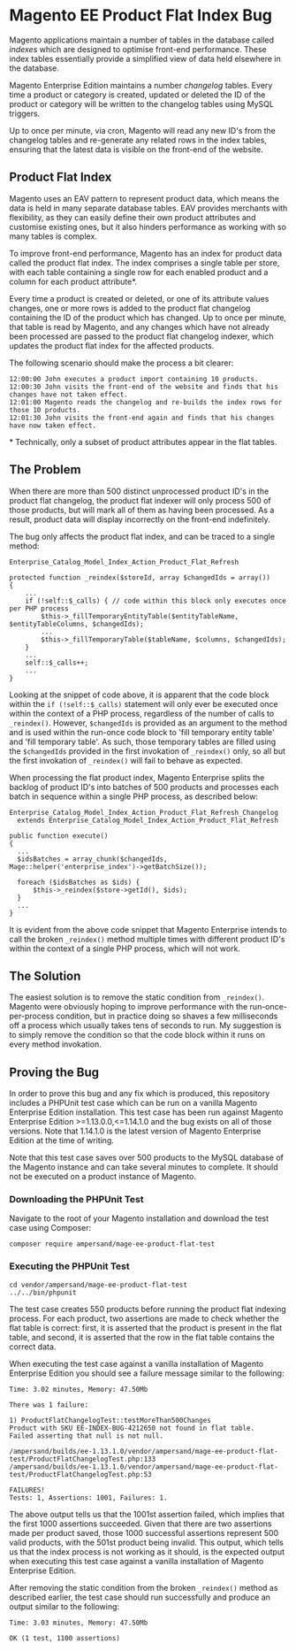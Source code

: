 # Magento EE Product Flat Index Bug #

Magento applications maintain a number of tables in the database called *indexes* which are designed to optimise front-end performance. These index tables essentially provide a simplified view of data held elsewhere in the database.

Magento Enterprise Edition maintains a number *changelog* tables. Every time a product or category is created, updated or deleted the ID of the product or category will be written to the changelog tables using MySQL triggers.

Up to once per minute, via cron, Magento will read any new ID's from the changelog tables and re-generate any related rows in the index tables, ensuring that the latest data is visible on the front-end of the website.

## Product Flat Index ##

Magento uses an EAV pattern to represent product data, which means the data is held in many separate database tables. EAV provides merchants with flexibility, as they can easily define their own product attributes and customise existing ones, but it also hinders performance as working with so many tables is complex.

To improve front-end performance, Magento has an index for product data called the product flat index. The index comprises a single table per store, with each table containing a single row for each enabled product and a column for each product attribute*.

Every time a product is created or deleted, or one of its attribute values changes, one or more rows is added to the product flat changelog containing the ID of the product which has changed. Up to once per minute, that table is read by Magento, and any changes which have not already been processed are passed to the product flat changelog indexer, which updates the product flat index for the affected products.

The following scenario should make the process a bit clearer:
```
12:00:00 John executes a product import containing 10 products.
12:00:30 John visits the front-end of the website and finds that his changes have not taken effect.
12:01:00 Magento reads the changelog and re-builds the index rows for those 10 products.
12:01:30 John visits the front-end again and finds that his changes have now taken effect.
```

\* Technically, only a subset of product attributes appear in the flat tables.

## The Problem ##

When there are more than 500 distinct unprocessed product ID's in the product flat changelog, the product flat indexer will only process 500 of those products, but will mark all of them as having been processed. As a result, product data will display incorrectly on the front-end indefinitely.

The bug only affects the product flat index, and can be traced to a single method:
```
Enterprise_Catalog_Model_Index_Action_Product_Flat_Refresh

protected function _reindex($storeId, array $changedIds = array())
{
    ...
    if (!self::$_calls) { // code within this block only executes once per PHP process
        $this->_fillTemporaryEntityTable($entityTableName, $entityTableColumns, $changedIds);
        ...
        $this->_fillTemporaryTable($tableName, $columns, $changedIds);
    }
    ...
    self::$_calls++;
    ...
}
```
Looking at the snippet of code above, it is apparent that the code block within the `if (!self::$_calls)` statement will only ever be executed once within the context of a PHP process, regardless of the number of calls to `_reindex()`. However, `$changedIds` is provided as an argument to the method and is used within the run-once code block to 'fill temporary entity table' and 'fill temporary table'. As such, those temporary tables are filled using the `$changedIds` provided in the first invokation of `_reindex()` only, so all but the first invokation of `_reindex()` will fail to behave as expected.

When processing the flat product index, Magento Enterprise splits the backlog of product ID's into batches of 500 products and processes each batch in sequence within a single PHP process, as described below:

```
Enterprise_Catalog_Model_Index_Action_Product_Flat_Refresh_Changelog
  extends Enterprise_Catalog_Model_Index_Action_Product_Flat_Refresh

public function execute()
{
  ...
  $idsBatches = array_chunk($changedIds, Mage::helper('enterprise_index')->getBatchSize());
  
  foreach ($idsBatches as $ids) {
      $this->_reindex($store->getId(), $ids);
  }
  ...
}
```

It is evident from the above code snippet that Magento Enterprise intends to call the broken ``_reindex()`` method multiple times with different product ID's within the context of a single PHP process, which will not work.

## The Solution ##

The easiest solution is to remove the static condition from ``_reindex()``. Magento were obviously hoping to improve performance with the run-once-per-process condition, but in practice doing so shaves a few milliseconds off a process which usually takes tens of seconds to run. My suggestion is to simply remove the condition so that the code block within it runs on every method invokation.

## Proving the Bug ##

In order to prove this bug and any fix which is produced, this repository includes a PHPUnit test case which can be run on a vanilla Magento Enterprise Edition installation. This test case has been run against Magento Enterprise Edition >=1.13.0.0,<=1.14.1.0 and the bug exists on all of those versions. Note that 1.14.1.0 is the latest version of Magento Enterprise Edition at the time of writing.

Note that this test case saves over 500 products to the MySQL database of the Magento instance and can take several minutes to complete. It should not be executed on a product instance of Magento.

### Downloading the PHPUnit Test ###

Navigate to the root of your Magento installation and download the test case using Composer:

```
composer require ampersand/mage-ee-product-flat-test
```

### Executing the PHPUnit Test ###

```
cd vendor/ampersand/mage-ee-product-flat-test
../../bin/phpunit
```

The test case creates 550 products before running the product flat indexing process. For each product, two assertions are made to check whether the flat table is correct: first, it is asserted that the product is present in the flat table, and second, it is asserted that the row in the flat table contains the correct data.

When executing the test case against a vanilla installation of Magento Enterprise Edition you should see a failure message similar to the following:

```
Time: 3.02 minutes, Memory: 47.50Mb

There was 1 failure:

1) ProductFlatChangelogTest::testMoreThan500Changes
Product with SKU EE-INDEX-BUG-4212650 not found in flat table.
Failed asserting that null is not null.

/ampersand/builds/ee-1.13.1.0/vendor/ampersand/mage-ee-product-flat-test/ProductFlatChangelogTest.php:133
/ampersand/builds/ee-1.13.1.0/vendor/ampersand/mage-ee-product-flat-test/ProductFlatChangelogTest.php:53
                                        
FAILURES!                               
Tests: 1, Assertions: 1001, Failures: 1.
```

The above output tells us that the 1001st assertion failed, which implies that the first 1000 assertions succeeded. Given that there are two assertions made per product saved, those 1000 successful assertions represent 500 valid products, with the 501st product being invalid. This output, which tells us that the index process is not working as it should, is the expected output when executing this test case against a vanilla installation of Magento Enterprise Edition.

After removing the static condition from the broken `_reindex()` method as described earlier, the test case should run successfully and produce an output similar to the following:

```
Time: 3.03 minutes, Memory: 47.50Mb

OK (1 test, 1100 assertions)
```
